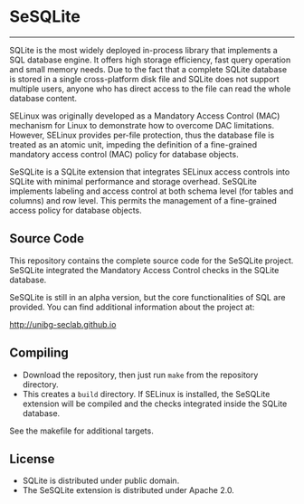 # SeSQLite
----------

SQLite is the most widely deployed in-process library that implements a SQL
database engine. It offers high storage efficiency, fast query operation and
small memory needs. Due to the fact that a complete SQLite database is stored
in a single cross-platform disk file and SQLite does not support multiple
users, anyone who has direct access to the file can read the whole database
content.

SELinux was originally developed as a Mandatory Access Control (MAC) mechanism
for Linux to demonstrate how to overcome DAC limitations. However, SELinux
provides per-file protection, thus the database file is treated as an atomic
unit, impeding the definition of a fine-grained mandatory access control (MAC)
policy for database objects.

SeSQLite is a SQLite extension that integrates SELinux access controls into
SQLite with minimal performance and storage overhead. SeSQLite implements
labeling and access control at both schema level (for tables and columns)
and row level. This permits the management of a fine-grained access policy
for database objects.

## Source Code

This repository contains the complete source code for the SeSQLite project.
SeSQLite integrated the Mandatory Access Control checks in the SQLite database.

SeSQLite is still in an alpha version, but the core functionalities of SQL
are provided. You can find additional information about the project at:

<http://unibg-seclab.github.io>

## Compiling

* Download the repository, then just run `make` from the repository directory.
* This creates a `build` directory. If SELinux is installed, the SeSQLite
  extension will be compiled and the checks integrated inside the SQLite
  database.

See the makefile for additional targets.

## License

* SQLite is distributed under public domain.
* The SeSQLite extension is distributed under Apache 2.0.
